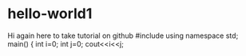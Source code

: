 # hello-world1
Hi again here to take tutorial on github
#include<iostream>
  using namespace std;
  main()
  {
  int i=0;
  int j=0;
  cout<<i<<j;
